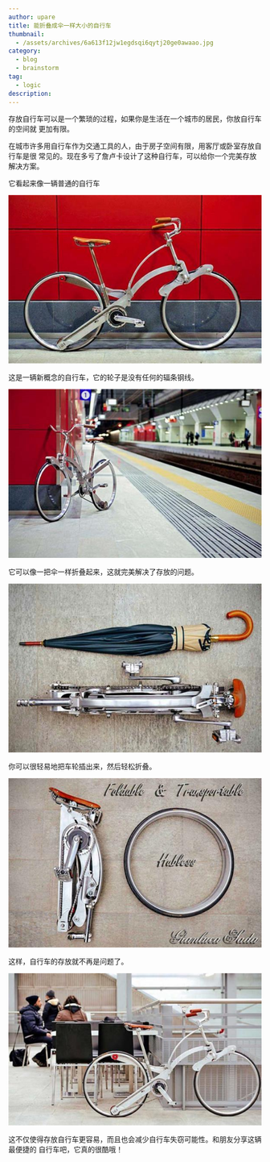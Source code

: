 ```yaml
---
author: upare
title: 能折叠成伞一样大小的自行车
thumbnail:
  - /assets/archives/6a613f12jw1egdsqi6qytj20ge0awaao.jpg
category:
  - blog
  - brainstorm
tag:
  - logic
description: 
---
```

存放自行车可以是一个繁琐的过程，如果你是生活在一个城市的居民，你放自行车的空间就 更加有限。

在城市许多用自行车作为交通工具的人，由于房子空间有限，用客厅或卧室存放自行车是很 常见的。现在多亏了詹卢卡设计了这种自行车，可以给你一个完美存放解决方案。

它看起来像一辆普通的自行车

![](/assets/archives/6a613f12jw1egdsqi6qytj20ge0awaao.jpg)

这是一辆新概念的自行车，它的轮子是没有任何的辐条钢线。

![](/assets/archives/6a613f12jw1egdsqikzk3j20ge0aw3zb.jpg)

它可以像一把伞一样折叠起来，这就完美解决了存放的问题。

![](/assets/archives/6a613f12jw1egdsqixg4kj20ge0awwfe.jpg)

你可以很轻易地把车轮插出来，然后轻松折叠。

![](/assets/archives/6a613f12jw1egdsqhu73aj20ge0ax3zf.jpg)

这样，自行车的存放就不再是问题了。

![](/assets/archives/6a613f12jw1egdsqjc3wvj20ge09ugmc.jpg)

这不仅使得存放自行车更容易，而且也会减少自行车失窃可能性。和朋友分享这辆最便捷的 自行车吧，它真的很酷哦！